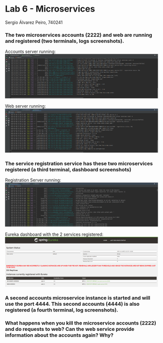 # Lab 6 - Microservices
Sergio Álvarez Peiro, 740241

### The two microservices accounts (2222) and web are running and registered (two terminals, logs screenshots).
Accounts server running:
![](images/accounts_server.png)

Web server running:
![](images/web_server.png)

### The service registration service has these two microservices registered (a third terminal, dashboard screenshots)
Registration Server running:
![](images/registration_server.png)

Eureka dashboard with the 2 services registered:
![](images/eureka_dashboard.png)

### A second accounts microservice instance is started and will use the port 4444. This second accounts (4444) is also registered (a fourth terminal, log screenshots).


### What happens when you kill the microservice accounts (2222) and do requests to web? Can the web service provide information about the accounts again? Why?
